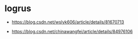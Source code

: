 # logrus

- https://blog.csdn.net/wslyk606/article/details/81670713

- https://blog.csdn.net/chinawangfei/article/details/84976106